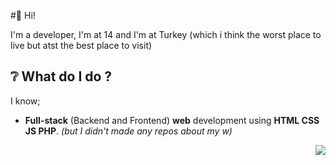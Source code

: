 #👋 Hi!

I'm a developer,
I'm at 14 and I'm at Turkey (which i think the worst place to live but atst the best place to visit)

## ❔ What do I do ?
I know;

- **Full-stack** (Backend and Frontend) **web** development using **HTML CSS JS PHP**.  *(but I didn't made any repos about my w)*


<img align="right" src="https://github-readme-stats.vercel.app/api/top-langs/?username=okunamayanad&layout=compact"/>
